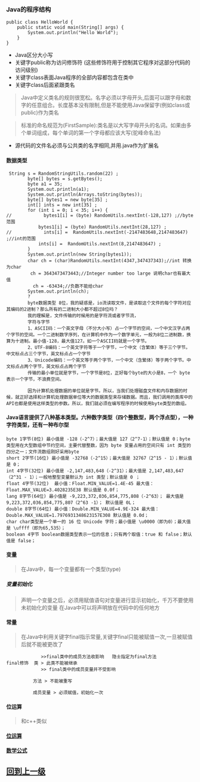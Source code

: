 

### Java的程序结构

```
public class HelloWorld {
    public static void main(String[] args) {
        System.out.println("Hello World");
    }
}
```



+ Java区分大小写
+ 关键字public称为访问修饰符 (这些修饰符用于控制其它程序对这部分代码的访问级别)
+ 关键字class表面Java程序的全部内容都包含在类中
+ 关键字class后面紧跟类名
> Java中定义类名的规则很宽松。名字必须以字母开头,后面可以跟字母和数字的任意组合。长度基本没有限制,但是不能使用Java保留字(例如class或public)作为类名

> 标准的命名规范为(FirstSample):类名是以大写字母开头的名词。如果由多个单词组成，每个单词的第一个字母都应该大写(驼峰命名法)

+ 源代码的文件名必须与公共类的名字相同,并用.java作为扩展名

#### 数据类型
```
 String s = RandomStringUtils.random(22) ;
        byte[] bytes = s.getBytes();
        byte a1 = 35;
        System.out.println(a1);
        System.out.println(Arrays.toString(bytes));
        byte[] bytes1 = new byte[35] ;
        int[] ints = new int[35] ;
        for (int i = 0; i < 35; i++) {
//            bytes1[i] = (byte) RandomUtils.nextInt(-128,127) ;//byte 范围
            bytes1[i] = (byte) RandomUtils.nextInt(28,127) ;
//            ints[i] =  RandomUtils.nextInt(-2147483648,2147483647) ;//int的范围
            ints[i] =  RandomUtils.nextInt(8,2147483647) ;
        }
        System.out.println(new String(bytes1));
        char ch = (char)RandomUtils.nextInt(4347,347437343);//int 转换为char
         ch = 3643473473443;//Integer number too large 说明char也有最大值
          ch = -63434;//负数不能给char
        System.out.println(ch);
        ?
        byte数据类型 8位，我的疑惑是，io流读取文件，是读取这个文件的每个字符对应其编码的2进制？那么所有的二进制大小都不超过8位吗？
        我的理解是，文件传输的时候用的是字符流或者字节流，
        字符与字节
        1、ASCII码：一个英文字母（不分大小写）占一个字节的空间，一个中文汉字占两个字节的空间。一个二进制数字序列，在计算机中作为一个数字单元，一般为8位二进制数，换算为十进制。最小值-128，最大值127。如一个ASCII码就是一个字节。
        2、UTF-8编码：一个英文字符等于一个字节，一个中文（含繁体）等于三个字节。中文标点占三个字节，英文标点占一个字节
        3、Unicode编码：一个英文等于两个字节，一个中文（含繁体）等于两个字节。中文标点占两个字节，英文标点占两个字节
        传输的最小单位就是字节，一个字节是8位，正好每个byte的大小是8，一个 byte表示一个字节，不浪费空间。
        
        因为计算机处理数据的单位就是字节。所以，当我们处理磁盘文件和内存数据的时候，就正好选择和计算机处理数据单位等大的数据类型来存储数据。而且，我们调用的类库中的API也都是使用这样类型的参数。所以，我们就必须在编写程序的时候使用byte类型的数组。
```
#### Java语言提供了八种基本类型。六种数字类型（四个整数型，两个浮点型），一种字符类型，还有一种布尔型
    byte 1字节(8位) 最小值是 -128（-2^7）；最大值是 127（2^7-1）；默认值是 0；byte 类型用在大型数组中节约空间，主要代替整数，因为 byte 变量占用的空间只有 int 类型的四分之一；文件流数组刚好采用byte
    short 2字节(16位) 最小值是 -32768（-2^15）；最大值是 32767（2^15 - 1）；默认值是 0；
    int 4字节(32位) 最小值是 -2,147,483,648（-2^31）；最大值是 2,147,483,647（2^31 - 1）；一般地整型变量默认为 int 类型；默认值是 0 ；
    float 4字节(32位)  最小值：Float.MIN_VALUE=1.4E-45 最大值：Float.MAX_VALUE=3.4028235E38 默认值是 0.0f；
    lang 8字节(64位) 最小值是 -9,223,372,036,854,775,808（-2^63）； 最大值是 9,223,372,036,854,775,807（2^63 -1）； 默认值是 0L；
    double 8字节(64位) 最小值：Double.MIN_VALUE=4.9E-324 最大值：Double.MAX_VALUE=1.7976931348623157E308 默认值是 0.0d；
    char char类型是一个单一的 16 位 Unicode 字符；最小值是 \u0000（即为0）；最大值是 \uffff（即为65,535）；
    boolean 4字节 boolean数据类型表示一位的信息；只有两个取值：true 和 false；默认值是 false；


#### 变量
> 在Java中，每一个变量都有一个类型(type)
##### 变量初始化
> 声明一个变量之后，必须用赋值语句对变量进行显示初始化，千万不要使用未初始化的变量
> 在Java中可以将声明放在代码中的任何地方

#### 常量
> 在Java中利用关键字final指示常量,关键字final只能被赋值一次,一旦被赋值后就不能被更改了
```
             >>final类中的成员方法收影响   隐士指定为final方法
final修饰  类 > 此类不能被继承
             >> final类中的成员变量并不受影响
             
          方法 > 不能被重写
          
          成员变量 > 必须赋值，初始化一次
```



#### 位运算
> 和c++类似
#### [位运算](java_bitOperation.md)
#### [数学公式](useMath.md)







## [回到上一级](javaReadme.md)